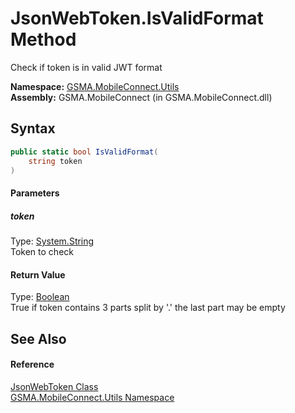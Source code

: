 JsonWebToken.IsValidFormat Method
=================================
Check if token is in valid JWT format

**Namespace:** [GSMA.MobileConnect.Utils][1]  
**Assembly:** GSMA.MobileConnect (in GSMA.MobileConnect.dll)

Syntax
------

```csharp
public static bool IsValidFormat(
	string token
)
```

#### Parameters

##### *token*
Type: [System.String][2]  
Token to check

#### Return Value
Type: [Boolean][3]  
True if token contains 3 parts split by '.' the last part may be empty

See Also
--------

#### Reference
[JsonWebToken Class][4]  
[GSMA.MobileConnect.Utils Namespace][1]  

[1]: ../README.md
[2]: http://msdn.microsoft.com/en-us/library/s1wwdcbf
[3]: http://msdn.microsoft.com/en-us/library/a28wyd50
[4]: README.md
[5]: ../../_icons/Help.png